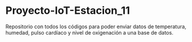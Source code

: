 # Proyecto-IoT-Estacion_11
Repositorio con todos los códigos para poder enviar datos de temperatura, humedad, pulso cardíaco y nivel de oxigenación a una base de datos.
